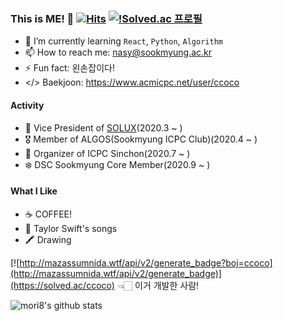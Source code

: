 ### This is ME! 👋 [![Hits](https://hits.seeyoufarm.com/api/count/incr/badge.svg?url=https%3A%2F%2Fgithub.com%2Fmori8&count_bg=%2379C83D&title_bg=%23555555&icon=&icon_color=%23E7E7E7&title=hits&edge_flat=false)](https://hits.seeyoufarm.com) [![!Solved.ac 프로필](http://mazassumnida.wtf/api/mini/generate_badge?boj=Ccoco)](https://solved.ac/ccoco)

- 🌱 I’m currently learning `React`, `Python`, `Algorithm`
- 📫 How to reach me: nasy@sookmyung.ac.kr
- ⚡ Fun fact: 왼손잡이다!
- </> Baekjoon: https://www.acmicpc.net/user/ccoco

#### Activity
- 🐧 Vice President of [SOLUX](https://solux.dev)(2020.3 ~ )
- 🎖 Member of ALGOS(Sookmyung ICPC Club)(2020.4 ~ )
- 💚 Organizer of ICPC Sinchon(2020.7 ~ )
- ❄️ DSC Sookmyung Core Member(2020.9 ~ )

#### What I Like
- ☕️ COFFEE!
- 🦋 Taylor Swift's songs
- 🖍 Drawing


[![http://mazassumnida.wtf/api/v2/generate_badge?boj=ccoco](http://mazassumnida.wtf/api/v2/generate_badge)](https://solved.ac/ccoco)
👈🏻 이거 개발한 사람!

![mori8's github stats](https://github-readme-stats.vercel.app/api?username=mori8&show_icons=true)
